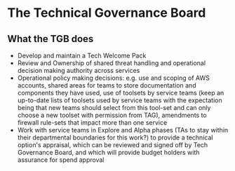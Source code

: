 # The Technical Governance Board

## What the TGB does

- Develop and maintain a Tech Welcome Pack
- Review and Ownership of shared threat handling and operational decision making authority across services
- Operational policy making decisions: e.g. use and scoping of AWS accounts, shared areas for teams to store documentation and components they have used, use of toolsets by service teams (keep an up-to-date lists of toolsets used by service teams with the expectation being that new teams should select from this tool-set and can only choose a new toolset with permission from TAG), amendments to firewall rule-sets that impact more than one service
- Work with service teams in Explore and Alpha phases (TAs to stay within their departmental boundaries for this work?) to provide a technical option's appraisal, which can be reviewed and signed off by Tech Governance Board, and which will provide budget holders with assurance for spend approval

